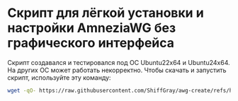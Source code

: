 # Скрипт для лёгкой установки и настройки AmneziaWG без графического интерфейса
Скрипт создавался и тестировался под ОС Ubuntu22x64 и Ubuntu24x64. На других ОС может работать некорректно. Чтобы скачать и запустить скрипт, используйте эту команду:
```sh
wget -qO- https://raw.githubusercontent.com/ShiffGray/awg-create/refs/heads/main/installawg.sh | bash
```
